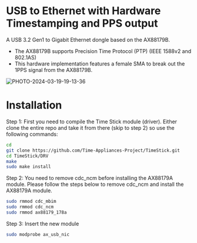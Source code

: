 # USB to Ethernet with Hardware Timestamping and PPS output
A USB 3.2 Gen1 to Gigabit Ethernet dongle based on the AX88179B. 
- The AX88179B supports Precision Time Protocol (PTP) (IEEE 1588v2 and 802.1AS)
- This hardware implementation features a female SMA to break out the 1PPS signal from the AX88179B.

![PHOTO-2024-03-19-19-13-36](https://github.com/opencomputeproject/Time-Appliance-Project/assets/1751211/bad0fec2-05ab-4fcc-91c1-67a0ec44fbe9)

# Installation

Step 1: First you need to compile the Time Stick module (driver). Either clone the entire repo and take it from there (skip to step 2) so use the following commands:
```bash
cd
git clone https://github.com/Time-Appliances-Project/TimeStick.git
cd TimeStick/DRV
make
sudo make install
```
Step 2: You need to remove cdc_ncm before installing the AX88179A module.
Please follow the steps below to remove cdc_ncm and install the AX88179A module.

```bash
sudo rmmod cdc_mbim
sudo rmmod cdc_ncm
sudo rmmod ax88179_178a
```

Step 3: Insert the new module
```bash
sudo modprobe ax_usb_nic
```
